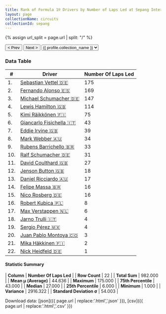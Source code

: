 ```yaml
---
title: Rank of Formula 1® Drivers by Number of Laps Led at Sepang International Circuit
layout: page
collectionName: circuits
collectionId: sepang
---
```


{% assign url_split = page.url | split: "/" %}
<div id="collection-navigation">
<button onclick="selector.options[selector.selectedIndex-1].value && (window.location = selector.options[selector.selectedIndex-1].value);">&lt; Prev</button>
<button onclick="selector.options[selector.selectedIndex+1].value && (window.location = selector.options[selector.selectedIndex+1].value);">Next &gt;</button>
<select id="selector" onchange="this.options[this.selectedIndex].value && (window.location = this.options[this.selectedIndex].value);">
  {% for collectionId in site.data[page.collectionName].refs %}
    {% if collectionId == page.collectionId %}
      {% assign selected = "selected" %}
    {% else %}
      {% assign selected = "" %}
    {% endif %}
    {% assign profile = site.data[page.collectionName][collectionId].profile %}
    <option value="/f1/{{ page.collectionName }}/{{ collectionId }}/{{ url_split[4] }}" {{ selected }}>{{ profile.collection_name }}</option>
  {% endfor %}
</select>
</div>

<canvas id="chart" width="400" height="180"></canvas>
<script>
var data = {
    "datasets": [
        {
            "backgroundColor": [
                "#9C8E8D",
                "#9C8E8D",
                "#9C8E8D",
                "#9C8E8D",
                "#9C8E8D",
                "#9C8E8D",
                "#9C8E8D",
                "#9C8E8D",
                "#9C8E8D",
                "#9C8E8D",
                "#9C8E8D",
                "#9C8E8D",
                "#9C8E8D",
                "#9C8E8D",
                "#9C8E8D",
                "#9C8E8D",
                "#9C8E8D",
                "#9C8E8D",
                "#9C8E8D",
                "#9C8E8D",
                "#9C8E8D",
                "#9C8E8D"
            ],
            "borderColor": [
                "#1D181E",
                "#1D181E",
                "#1D181E",
                "#1D181E",
                "#1D181E",
                "#1D181E",
                "#1D181E",
                "#1D181E",
                "#1D181E",
                "#1D181E",
                "#1D181E",
                "#1D181E",
                "#1D181E",
                "#1D181E",
                "#1D181E",
                "#1D181E",
                "#1D181E",
                "#1D181E",
                "#1D181E",
                "#1D181E",
                "#1D181E",
                "#1D181E"
            ],
            "borderWidth": 1,
            "data": [
                175.0,
                169.0,
                147.0,
                114.0,
                75.0,
                43.0,
                39.0,
                34.0,
                33.0,
                31.0,
                27.0,
                18.0,
                17.0,
                16.0,
                16.0,
                8.0,
                6.0,
                4.0,
                4.0,
                3.0,
                2.0,
                1.0
            ],
            "label": "Number Of Laps Led"
        }
    ],
    "labels": [
        "Sebastian Vettel",
        "Fernando Alonso",
        "Michael Schumacher",
        "Lewis Hamilton",
        "Kimi Räikkönen",
        "Giancarlo Fisichella",
        "Eddie Irvine",
        "Mark Webber",
        "Rubens Barrichello",
        "Ralf Schumacher",
        "David Coulthard",
        "Jenson Button",
        "Daniel Ricciardo",
        "Felipe Massa",
        "Nico Rosberg",
        "Robert Kubica",
        "Max Verstappen",
        "Jarno Trulli",
        "Sergio Pérez",
        "Juan Pablo Montoya",
        "Mika Häkkinen",
        "Nick Heidfeld"
    ]
};
var options = {
  legend: {
    display: false
  },
  scales: {
    xAxes: [{
      ticks: {
        beginAtZero: true,
        maxRotation: 180,
        display: window.innerWidth > 800
      }
    }],
    yAxes: [{
      ticks: {
        beginAtZero: true
      }
    }]
  },
  onResize: function(chart, size) {
    chart.options.scales.xAxes[0].ticks.display = size.width > 800;
  }
};
var chart = new Chart("chart", {
    data: data,
    type: 'bar',
    options: options
});
</script>



### Data Table

| # | Driver | Number Of Laps Led |
|--|--|--|
| 1. | [Sebastian Vettel 🇩🇪](/f1/drivers/vettel) | 175 |
| 2. | [Fernando Alonso 🇪🇸](/f1/drivers/alonso) | 169 |
| 3. | [Michael Schumacher 🇩🇪](/f1/drivers/michael_schumacher) | 147 |
| 4. | [Lewis Hamilton 🇬🇧](/f1/drivers/hamilton) | 114 |
| 5. | [Kimi Räikkönen 🇫🇮](/f1/drivers/raikkonen) | 75 |
| 6. | [Giancarlo Fisichella 🇮🇹](/f1/drivers/fisichella) | 43 |
| 7. | [Eddie Irvine 🇬🇧](/f1/drivers/irvine) | 39 |
| 8. | [Mark Webber 🇦🇺](/f1/drivers/webber) | 34 |
| 9. | [Rubens Barrichello 🇧🇷](/f1/drivers/barrichello) | 33 |
| 10. | [Ralf Schumacher 🇩🇪](/f1/drivers/ralf_schumacher) | 31 |
| 11. | [David Coulthard 🇬🇧](/f1/drivers/coulthard) | 27 |
| 12. | [Jenson Button 🇬🇧](/f1/drivers/button) | 18 |
| 13. | [Daniel Ricciardo 🇦🇺](/f1/drivers/ricciardo) | 17 |
| 14. | [Felipe Massa 🇧🇷](/f1/drivers/massa) | 16 |
| 15. | [Nico Rosberg 🇩🇪](/f1/drivers/rosberg) | 16 |
| 16. | [Robert Kubica 🇵🇱](/f1/drivers/kubica) | 8 |
| 17. | [Max Verstappen 🇳🇱](/f1/drivers/max_verstappen) | 6 |
| 18. | [Jarno Trulli 🇮🇹](/f1/drivers/trulli) | 4 |
| 19. | [Sergio Pérez 🇲🇽](/f1/drivers/perez) | 4 |
| 20. | [Juan Pablo Montoya 🇨🇴](/f1/drivers/montoya) | 3 |
| 21. | [Mika Häkkinen 🇫🇮](/f1/drivers/hakkinen) | 2 |
| 22. | [Nick Heidfeld 🇩🇪](/f1/drivers/heidfeld) | 1 |

#### Statistic Summary

| **Column** | **Number Of Laps Led** |
| **Row Count** | 22 |
| **Total Sum** | 982.000 |
| **Mean μ (Average)** | 44.636 |
| **Maximum** | 175.000 |
| **75th Percentile** | 43.000 |
| **Median** | 27.000 |
| **25th Percentile** | 6.000 |
| **Minimum** | 1.000 |
| **Variance** | 2916.322 |
| **Standard Deviation σ** | 54.003 |

Download data: [json]({{ page.url | replace:'.html','.json' }}), [csv]({{ page.url | replace:'.html','.csv' }})
